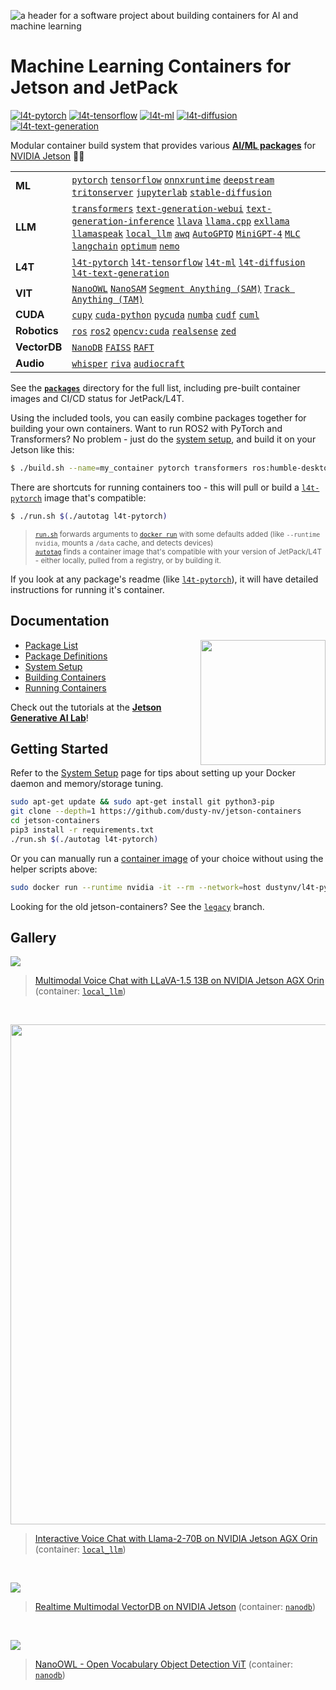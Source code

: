![a header for a software project about building containers for AI and machine learning](https://raw.githubusercontent.com/dusty-nv/jetson-containers/docs/docs/images/header.jpg)

# Machine Learning Containers for Jetson and JetPack

[![l4t-pytorch](https://img.shields.io/github/actions/workflow/status/dusty-nv/jetson-containers/l4t-pytorch_jp51.yml?label=l4t-pytorch)](/packages/l4t/l4t-pytorch)  [![l4t-tensorflow](https://img.shields.io/github/actions/workflow/status/dusty-nv/jetson-containers/l4t-tensorflow-tf2_jp51.yml?label=l4t-tensorflow)](/packages/l4t/l4t-tensorflow) [![l4t-ml](https://img.shields.io/github/actions/workflow/status/dusty-nv/jetson-containers/l4t-ml_jp51.yml?label=l4t-ml)](/packages/l4t/l4t-ml) [![l4t-diffusion](https://img.shields.io/github/actions/workflow/status/dusty-nv/jetson-containers/l4t-diffusion_jp51.yml?label=l4t-diffusion)](/packages/l4t/l4t-diffusion) [![l4t-text-generation](https://img.shields.io/github/actions/workflow/status/dusty-nv/jetson-containers/l4t-text-generation_jp51.yml?label=l4t-text-generation)](/packages/l4t/l4t-text-generation)

Modular container build system that provides various [**AI/ML packages**](packages) for [NVIDIA Jetson](https://developer.nvidia.com/embedded-computing) :rocket::robot:

| | |
|---|---|
| **ML** | [`pytorch`](packages/pytorch) [`tensorflow`](packages/tensorflow) [`onnxruntime`](packages/onnxruntime) [`deepstream`](packages/deepstream) [`tritonserver`](packages/tritonserver) [`jupyterlab`](packages/jupyterlab) [`stable-diffusion`](packages/diffusion/stable-diffusion-webui) |
| **LLM** | [`transformers`](packages/llm/transformers) [`text-generation-webui`](packages/llm/text-generation-webui) [`text-generation-inference`](packages/llm/text-generation-inference) [`llava`](packages/llm/llava) [`llama.cpp`](packages/llm/llama_cpp) [`exllama`](packages/llm/exllama) [`llamaspeak`](packages/llm/llamaspeak) [`local_llm`](packages/llm/local_llm) [`awq`](packages/llm/awq) [`AutoGPTQ`](packages/llm/auto_gptq) [`MiniGPT-4`](packages/llm/minigpt4) [`MLC`](packages/llm/mlc) [`langchain`](packages/llm/langchain) [`optimum`](packages/llm/optimum) [`nemo`](packages/nemo) |
| **L4T** | [`l4t-pytorch`](packages/l4t/l4t-pytorch) [`l4t-tensorflow`](packages/l4t/l4t-tensorflow) [`l4t-ml`](packages/l4t/l4t-ml) [`l4t-diffusion`](packages/l4t/l4t-diffusion) [`l4t-text-generation`](packages/l4t/l4t-text-generation) |
| **VIT** | [`NanoOWL`](packages/vit/nanoowl) [`NanoSAM`](packages/vit/nanosam) [`Segment Anything (SAM)`](packages/vit/sam) [`Track Anything (TAM)`](packages/vit/tam) |
| **CUDA** | [`cupy`](packages/cuda/cupy) [`cuda-python`](packages/cuda/cuda-python) [`pycuda`](packages/cuda/pycuda) [`numba`](packages/numba) [`cudf`](packages/rapids/cudf) [`cuml`](packages/rapids/cuml) |
| **Robotics** | [`ros`](packages/ros) [`ros2`](packages/ros) [`opencv:cuda`](packages/opencv) [`realsense`](packages/realsense) [`zed`](packages/zed) |
| **VectorDB** | [`NanoDB`](packages/vectordb/nanodb) [`FAISS`](packages/vectordb/faiss) [`RAFT`](packages/rapids/raft) |
| **Audio** | [`whisper`](packages/audio/whisper) [`riva`](packages/audio/riva-client) [`audiocraft`](packages/audio/audiocraft) |

See the [**`packages`**](packages) directory for the full list, including pre-built container images and CI/CD status for JetPack/L4T.

Using the included tools, you can easily combine packages together for building your own containers.  Want to run ROS2 with PyTorch and Transformers?  No problem - just do the [system setup](/docs/setup.md), and build it on your Jetson like this:

```bash
$ ./build.sh --name=my_container pytorch transformers ros:humble-desktop
```

There are shortcuts for running containers too - this will pull or build a [`l4t-pytorch`](packages/l4t/l4t-pytorch) image that's compatible:

```bash
$ ./run.sh $(./autotag l4t-pytorch)
```
> <sup>[`run.sh`](/docs/run.md) forwards arguments to [`docker run`](https://docs.docker.com/engine/reference/commandline/run/) with some defaults added (like `--runtime nvidia`, mounts a `/data` cache, and detects devices)</sup><br>
> <sup>[`autotag`](/docs/run.md#autotag) finds a container image that's compatible with your version of JetPack/L4T - either locally, pulled from a registry, or by building it.</sup>

If you look at any package's readme (like [`l4t-pytorch`](packages/l4t/l4t-pytorch)), it will have detailed instructions for running it's container.

## Documentation

<a href="https://www.jetson-ai-lab.com"><img align="right" width="200" height="200" src="https://nvidia-ai-iot.github.io/jetson-generative-ai-playground/images/JON_Gen-AI-panels.png"></a>

* [Package List](/packages)
* [Package Definitions](/docs/packages.md)
* [System Setup](/docs/setup.md)
* [Building Containers](/docs/build.md)
* [Running Containers](/docs/run.md)

Check out the tutorials at the [**Jetson Generative AI Lab**](https://www.jetson-ai-lab.com)!

## Getting Started

Refer to the [System Setup](/docs/setup.md) page for tips about setting up your Docker daemon and memory/storage tuning.

```bash
sudo apt-get update && sudo apt-get install git python3-pip
git clone --depth=1 https://github.com/dusty-nv/jetson-containers
cd jetson-containers
pip3 install -r requirements.txt
./run.sh $(./autotag l4t-pytorch)
```

Or you can manually run a [container image](https://hub.docker.com/r/dustynv) of your choice without using the helper scripts above:

```bash
sudo docker run --runtime nvidia -it --rm --network=host dustynv/l4t-pytorch:r35.4.1
```

Looking for the old jetson-containers?   See the [`legacy`](https://github.com/dusty-nv/jetson-containers/tree/legacy) branch.

## Gallery

<a href="https://www.youtube.com/watch?v=9ObzbbBTbcc"><img src="https://raw.githubusercontent.com/dusty-nv/jetson-containers/docs/docs/images/llamaspeak_llava_clip.gif"></a>
> [Multimodal Voice Chat with LLaVA-1.5 13B on NVIDIA Jetson AGX Orin](https://www.youtube.com/watch?v=9ObzbbBTbcc) (container: [`local_llm`](/packages/llm/local_llm))  

<br/>

<a href="https://www.youtube.com/watch?v=wzLHAgDxMjQ"><img src="https://raw.githubusercontent.com/dusty-nv/jetson-containers/docs/docs/images/llamaspeak_70b_yt.jpg" width="800px"></a>
> [Interactive Voice Chat with Llama-2-70B on NVIDIA Jetson AGX Orin](https://www.youtube.com/watch?v=wzLHAgDxMjQ) (container: [`local_llm`](/packages/llm/local_llm))  

<br/>

<a href="https://youtu.be/ayqKpQNd1Jw"><img src="https://raw.githubusercontent.com/dusty-nv/jetson-containers/docs/docs/images/nanodb_tennis.jpg"></a>
> [Realtime Multimodal VectorDB on NVIDIA Jetson](https://www.youtube.com/watch?v=wzLHAgDxMjQ) (container: [`nanodb`](/packages/vectordb/nanodb))  


<br/>

<a href="https://www.jetson-ai-lab.com/tutorial_nanoowl.html"><img src="https://github.com/NVIDIA-AI-IOT/nanoowl/raw/main/assets/jetson_person_2x.gif"></a>
> [NanoOWL - Open Vocabulary Object Detection ViT](https://www.jetson-ai-lab.com/tutorial_nanoowl.html) (container: [`nanodb`](/packages/vit/nanoowl))  


